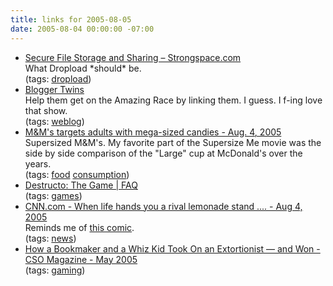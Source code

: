 ```yaml
---
title: links for 2005-08-05
date: 2005-08-04 00:00:00 -07:00
---
```


<ul class="delicious">
	<li>
		<div class="delicious-link"><a href="http://www.strongspace.com/">Secure File Storage and Sharing – Strongspace.com</a></div>
		<div class="delicious-extended">What Dropload *should* be.</div>
		<div class="delicious-tags">(tags: <a href="http://del.icio.us/torrez/dropload">dropload</a>)</div>
	</li>
	<li>
		<div class="delicious-link"><a href="http://www.bloggertwins.com/">Blogger Twins</a></div>
		<div class="delicious-extended">Help them get on the Amazing Race by linking them. I guess. I f-ing love that show.</div>
		<div class="delicious-tags">(tags: <a href="http://del.icio.us/torrez/weblog">weblog</a>)</div>
	</li>
	<li>
		<div class="delicious-link"><a href="http://money.cnn.com/2005/08/04/news/funny/m_and_ms/index.htm?cnn=yes">M&M's targets adults with mega-sized candies - Aug. 4, 2005</a></div>
		<div class="delicious-extended">Supersized M&M's. My favorite part of the Supersize Me movie was the side by side comparison of the "Large" cup at McDonald's over the years.</div>
		<div class="delicious-tags">(tags: <a href="http://del.icio.us/torrez/food">food</a> <a href="http://del.icio.us/torrez/consumption">consumption</a>)</div>
	</li>
	<li>
		<div class="delicious-link"><a href="http://destructo.org/faq/faq.html">Destructo: The Game | FAQ</a></div>
		<div class="delicious-tags">(tags: <a href="http://del.icio.us/torrez/games">games</a>)</div>
	</li>
	<li>
		<div class="delicious-link"><a href="http://www.cnn.com/2005/US/08/04/lemonade.stand.ap/index.html">CNN.com - When life hands you a rival lemonade stand .... - Aug 4, 2005</a></div>
		<div class="delicious-extended">Reminds me of <a href="http://cheston.com/pbf/PBF027ADBillyBunny.html">this comic</a>.</div>
		<div class="delicious-tags">(tags: <a href="http://del.icio.us/torrez/news">news</a>)</div>
	</li>
	<li>
		<div class="delicious-link"><a href="http://www.csoonline.com/read/050105/extortion.html?action=print">How a Bookmaker and a Whiz Kid Took On an Extortionist — and Won - CSO Magazine - May 2005</a></div>
		<div class="delicious-tags">(tags: <a href="http://del.icio.us/torrez/gaming">gaming</a>)</div>
	</li>
</ul>
